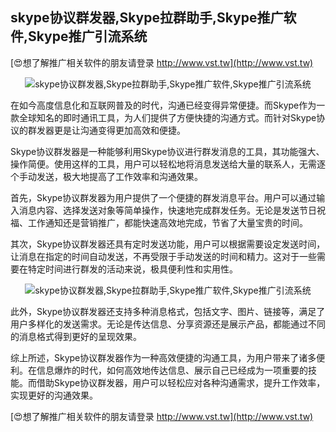 ## **skype协议群发器,Skype拉群助手,Skype推广软件,Skype推广引流系统**

[😍想了解推广相关软件的朋友请登录 http://www.vst.tw](http://www.vst.tw)

 <center><img src="https://vst.tw/MP4/tuiguang/png/1.png" alt="skype协议群发器,Skype拉群助手,Skype推广软件,Skype推广引流系统"></center>

在如今高度信息化和互联网普及的时代，沟通已经变得异常便捷。而Skype作为一款全球知名的即时通讯工具，为人们提供了方便快捷的沟通方式。而针对Skype协议的群发器更是让沟通变得更加高效和便捷。

Skype协议群发器是一种能够利用Skype协议进行群发消息的工具，其功能强大、操作简便。使用这样的工具，用户可以轻松地将消息发送给大量的联系人，无需逐个手动发送，极大地提高了工作效率和沟通效果。

首先，Skype协议群发器为用户提供了一个便捷的群发消息平台。用户可以通过输入消息内容、选择发送对象等简单操作，快速地完成群发任务。无论是发送节日祝福、工作通知还是营销推广，都能快速高效地完成，节省了大量宝贵的时间。

其次，Skype协议群发器还具有定时发送功能，用户可以根据需要设定发送时间，让消息在指定的时间自动发送，不再受限于手动发送的时间和精力。这对于一些需要在特定时间进行群发的活动来说，极具便利性和实用性。

 <center><img src="https://vst.tw/MP4/tuiguang/png/1.png" alt="skype协议群发器,Skype拉群助手,Skype推广软件,Skype推广引流系统"></center>

此外，Skype协议群发器还支持多种消息格式，包括文字、图片、链接等，满足了用户多样化的发送需求。无论是传达信息、分享资源还是展示产品，都能通过不同的消息格式得到更好的呈现效果。

综上所述，Skype协议群发器作为一种高效便捷的沟通工具，为用户带来了诸多便利。在信息爆炸的时代，如何高效地传达信息、展示自己已经成为一项重要的技能。而借助Skype协议群发器，用户可以轻松应对各种沟通需求，提升工作效率，实现更好的沟通效果。

[😍想了解推广相关软件的朋友请登录 http://www.vst.tw](http://www.vst.tw)



